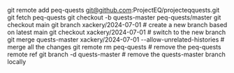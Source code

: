 git remote add peq-quests git@github.com:ProjectEQ/projecteqquests.git
git fetch peq-quests
git checkout -b quests-master peq-quests/master
git checkout main
git branch xackery/2024-07-01 # create a new branch based on latest main
git checkout xackery/2024-07-01 # switch to the new branch
git merge quests-master xackery/2024-07-01 --allow-unrelated-histories # merge all the changes
git remote rm peq-quests # remove the peq-quests remote ref
git branch -d quests-master # remove the quests-master branch locally